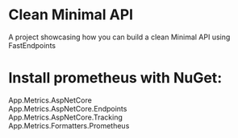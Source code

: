 # Clean Minimal API
A project showcasing how you can build a clean Minimal API using FastEndpoints

# Install prometheus with NuGet:
App.Metrics.AspNetCore <br />
App.Metrics.AspNetCore.Endpoints <br />
App.Metrics.AspNetCore.Tracking <br />
App.Metrics.Formatters.Prometheus